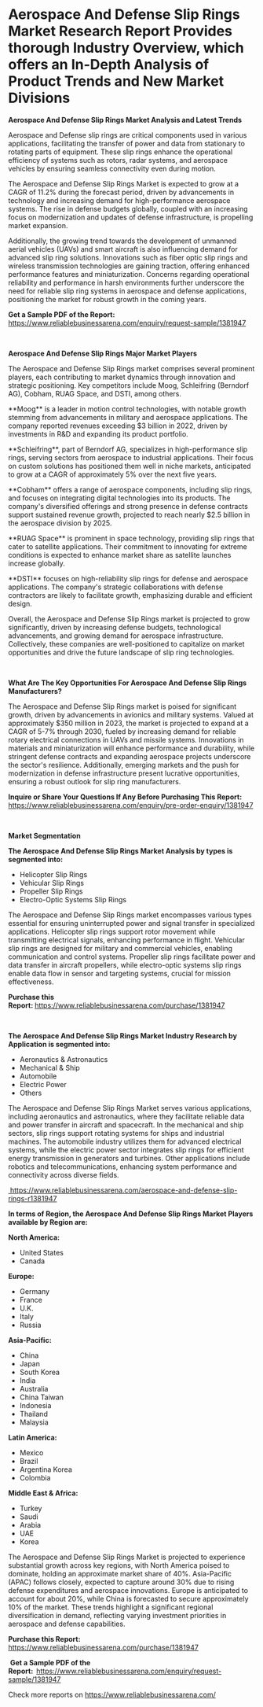 <p><h1>Aerospace And Defense Slip Rings Market Research Report Provides thorough Industry Overview, which offers an In-Depth Analysis of Product Trends and New Market Divisions</h1></p><p><strong>Aerospace And Defense Slip Rings Market Analysis and Latest Trends</strong></p>
<p><p>Aerospace and Defense slip rings are critical components used in various applications, facilitating the transfer of power and data from stationary to rotating parts of equipment. These slip rings enhance the operational efficiency of systems such as rotors, radar systems, and aerospace vehicles by ensuring seamless connectivity even during motion. </p><p>The Aerospace and Defense Slip Rings Market is expected to grow at a CAGR of 11.2% during the forecast period, driven by advancements in technology and increasing demand for high-performance aerospace systems. The rise in defense budgets globally, coupled with an increasing focus on modernization and updates of defense infrastructure, is propelling market expansion. </p><p>Additionally, the growing trend towards the development of unmanned aerial vehicles (UAVs) and smart aircraft is also influencing demand for advanced slip ring solutions. Innovations such as fiber optic slip rings and wireless transmission technologies are gaining traction, offering enhanced performance features and miniaturization. Concerns regarding operational reliability and performance in harsh environments further underscore the need for reliable slip ring systems in aerospace and defense applications, positioning the market for robust growth in the coming years.</p></p>
<p><strong>Get a Sample PDF of the Report:&nbsp;</strong> <a href="https://www.reliablebusinessarena.com/enquiry/request-sample/1381947?utm_campaign=3024&utm_medium=2&utm_source=Github&utm_content=ia&utm_term=11042025&utm_id=aerospace-and-defense-slip-rings">https://www.reliablebusinessarena.com/enquiry/request-sample/1381947</a></p>
<p>&nbsp;</p>
<p><strong>Aerospace And Defense Slip Rings Major Market Players</strong></p>
<p><p>The Aerospace and Defense Slip Rings market comprises several prominent players, each contributing to market dynamics through innovation and strategic positioning. Key competitors include Moog, Schleifring (Berndorf AG), Cobham, RUAG Space, and DSTI, among others.</p><p>**Moog** is a leader in motion control technologies, with notable growth stemming from advancements in military and aerospace applications. The company reported revenues exceeding $3 billion in 2022, driven by investments in R&D and expanding its product portfolio.</p><p>**Schleifring**, part of Berndorf AG, specializes in high-performance slip rings, serving sectors from aerospace to industrial applications. Their focus on custom solutions has positioned them well in niche markets, anticipated to grow at a CAGR of approximately 5% over the next five years.</p><p>**Cobham** offers a range of aerospace components, including slip rings, and focuses on integrating digital technologies into its products. The company's diversified offerings and strong presence in defense contracts support sustained revenue growth, projected to reach nearly $2.5 billion in the aerospace division by 2025.</p><p>**RUAG Space** is prominent in space technology, providing slip rings that cater to satellite applications. Their commitment to innovating for extreme conditions is expected to enhance market share as satellite launches increase globally.</p><p>**DSTI** focuses on high-reliability slip rings for defense and aerospace applications. The company's strategic collaborations with defense contractors are likely to facilitate growth, emphasizing durable and efficient design.</p><p>Overall, the Aerospace and Defense Slip Rings market is projected to grow significantly, driven by increasing defense budgets, technological advancements, and growing demand for aerospace infrastructure. Collectively, these companies are well-positioned to capitalize on market opportunities and drive the future landscape of slip ring technologies.</p></p>
<p>&nbsp;</p>
<p><strong>What Are The Key Opportunities For Aerospace And Defense Slip Rings Manufacturers?</strong></p>
<p><p>The Aerospace and Defense Slip Rings market is poised for significant growth, driven by advancements in avionics and military systems. Valued at approximately $350 million in 2023, the market is projected to expand at a CAGR of 5-7% through 2030, fueled by increasing demand for reliable rotary electrical connections in UAVs and missile systems. Innovations in materials and miniaturization will enhance performance and durability, while stringent defense contracts and expanding aerospace projects underscore the sector's resilience. Additionally, emerging markets and the push for modernization in defense infrastructure present lucrative opportunities, ensuring a robust outlook for slip ring manufacturers.</p></p>
<p><strong>Inquire or Share Your Questions If Any Before Purchasing This Report:</strong> <a href="https://www.reliablebusinessarena.com/enquiry/pre-order-enquiry/1381947?utm_campaign=3024&utm_medium=2&utm_source=Github&utm_content=ia&utm_term=11042025&utm_id=aerospace-and-defense-slip-rings">https://www.reliablebusinessarena.com/enquiry/pre-order-enquiry/1381947</a></p>
<p>&nbsp;</p>
<p><strong>Market Segmentation</strong></p>
<p><strong>The Aerospace And Defense Slip Rings Market Analysis by types is segmented into:</strong></p>
<p><ul><li>Helicopter Slip Rings</li><li>Vehicular Slip Rings</li><li>Propeller Slip Rings</li><li>Electro-Optic Systems Slip Rings</li></ul></p>
<p><p>The Aerospace and Defense Slip Rings market encompasses various types essential for ensuring uninterrupted power and signal transfer in specialized applications. Helicopter slip rings support rotor movement while transmitting electrical signals, enhancing performance in flight. Vehicular slip rings are designed for military and commercial vehicles, enabling communication and control systems. Propeller slip rings facilitate power and data transfer in aircraft propellers, while electro-optic systems slip rings enable data flow in sensor and targeting systems, crucial for mission effectiveness.</p></p>
<p><strong>Purchase this Report:&nbsp;</strong><a href="https://www.reliablebusinessarena.com/purchase/1381947?utm_campaign=3024&utm_medium=2&utm_source=Github&utm_content=ia&utm_term=11042025&utm_id=aerospace-and-defense-slip-rings">https://www.reliablebusinessarena.com/purchase/1381947</a></p>
<p>&nbsp;</p>
<p><strong>The Aerospace And Defense Slip Rings Market Industry Research by Application is segmented into:</strong></p>
<p><ul><li>Aeronautics & Astronautics</li><li>Mechanical & Ship</li><li>Automobile</li><li>Electric Power</li><li>Others</li></ul></p>
<p><p>The Aerospace and Defense Slip Rings Market serves various applications, including aeronautics and astronautics, where they facilitate reliable data and power transfer in aircraft and spacecraft. In the mechanical and ship sectors, slip rings support rotating systems for ships and industrial machines. The automobile industry utilizes them for advanced electrical systems, while the electric power sector integrates slip rings for efficient energy transmission in generators and turbines. Other applications include robotics and telecommunications, enhancing system performance and connectivity across diverse fields.</p></p>
<p><a href="https://www.reliablebusinessarena.com/aerospace-and-defense-slip-rings-r1381947?utm_campaign=3024&utm_medium=2&utm_source=Github&utm_content=ia&utm_term=11042025&utm_id=aerospace-and-defense-slip-rings">&nbsp;https://www.reliablebusinessarena.com/aerospace-and-defense-slip-rings-r1381947</a></p>
<p><strong>In terms of Region, the Aerospace And Defense Slip Rings Market Players available by Region are:</strong></p>
<p>
    <p> <strong> North America: </strong>
        <ul>
            <li>United States</li>
            <li>Canada</li>
        </ul>
        </p> 
    <p> <strong> Europe: </strong>
        <ul>
            <li>Germany</li>
            <li>France</li>
            <li>U.K.</li>
            <li>Italy</li>
            <li>Russia</li>
        </ul>
        </p> 
    <p> <strong> Asia-Pacific: </strong>
        <ul>
            <li>China</li>
            <li>Japan</li>
            <li>South Korea</li>
            <li>India</li>
            <li>Australia</li>
            <li>China Taiwan</li>
            <li>Indonesia</li>
            <li>Thailand</li>
            <li>Malaysia</li>
        </ul>
        </p> 
    <p> <strong> Latin America: </strong>
        <ul>
            <li>Mexico</li>
            <li>Brazil</li>
            <li>Argentina Korea</li>
            <li>Colombia</li>
        </ul>
        </p> 
    <p> <strong> Middle East & Africa: </strong>
        <ul>
            <li>Turkey</li>
            <li>Saudi</li>
            <li>Arabia</li>
            <li>UAE</li>
            <li>Korea</li>
        </ul>
    </p>
    </p>
<p><p>The Aerospace and Defense Slip Rings Market is projected to experience substantial growth across key regions, with North America poised to dominate, holding an approximate market share of 40%. Asia-Pacific (APAC) follows closely, expected to capture around 30% due to rising defense expenditures and aerospace innovations. Europe is anticipated to account for about 20%, while China is forecasted to secure approximately 10% of the market. These trends highlight a significant regional diversification in demand, reflecting varying investment priorities in aerospace and defense capabilities.</p></p>
<p><strong>Purchase this Report: </strong><a href="https://www.reliablebusinessarena.com/purchase/1381947?utm_campaign=3024&utm_medium=2&utm_source=Github&utm_content=ia&utm_term=11042025&utm_id=aerospace-and-defense-slip-rings">https://www.reliablebusinessarena.com/purchase/1381947</a></p>
<p>&nbsp;<strong>Get a Sample PDF of the Report:&nbsp;&nbsp;</strong><a href="https://www.reliablebusinessarena.com/enquiry/request-sample/1381947?utm_campaign=3024&utm_medium=2&utm_source=Github&utm_content=ia&utm_term=11042025&utm_id=aerospace-and-defense-slip-rings">https://www.reliablebusinessarena.com/enquiry/request-sample/1381947</a></p>
<p><strong></strong></p>
<p>Check more reports on <a href="https://www.reliablebusinessarena.com/?utm_campaign=3024&utm_medium=2&utm_source=Github&utm_content=ia&utm_term=11042025&utm_id=aerospace-and-defense-slip-rings">https://www.reliablebusinessarena.com/</a></p>